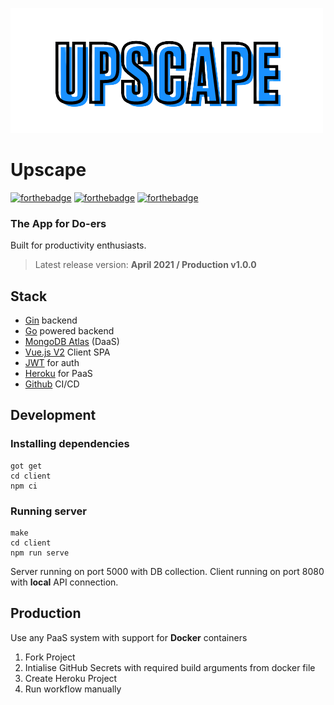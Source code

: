 ![reflect text logo](logo.png) 

# Upscape

<!-- badges -->
[![forthebadge](https://forthebadge.com/images/badges/built-with-love.svg)](https://forthebadge.com)
[![forthebadge](https://forthebadge.com/images/badges/made-with-vue.svg)](https://forthebadge.com)
[![forthebadge](https://forthebadge.com/images/badges/made-with-go.svg)](https://forthebadge.com)

### The App for Do-ers

Built for productivity enthusiasts. 

>Latest release version: **April 2021 / Production v1.0.0**
## Stack
- [Gin](https://gin-gonic.com/) backend 
- [Go](golang.org) powered backend
- [MongoDB Atlas](https://cloud.mongodb.com/v2/5ea9386c468f9c5f315a6535#metrics/replicaSet/5ec2597012bfec1f1f998f60/explorer) (DaaS)
- [Vue.js V2](https://vuejs.org/) Client SPA
- [JWT](jwt.io) for auth
- [Heroku](https://dashboard.heroku.com/apps/carenikhil) for PaaS
- [Github](https://github.com/nikhilhenry/) CI/CD


## Development
### Installing dependencies
```
got get
cd client
npm ci
```
### Running server
```
make
cd client
npm run serve
```
Server running on port 5000 with DB collection. Client running on port 8080 with **local** API connection.


## Production
Use any PaaS system with support for **Docker** containers
1. Fork Project
2. Intialise GitHub Secrets with required build arguments from docker file
3. Create Heroku Project
4. Run workflow manually


